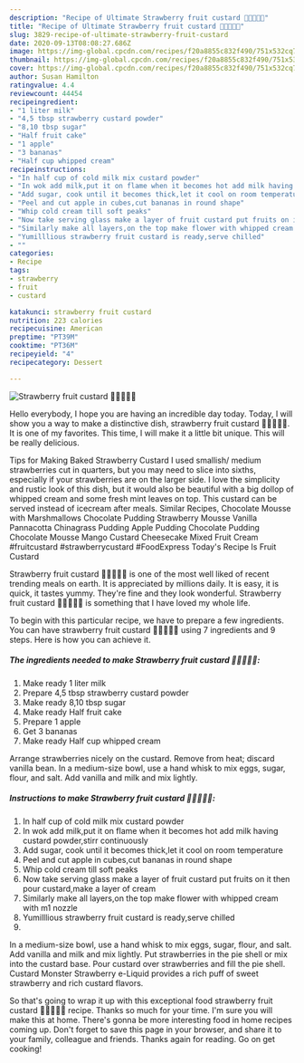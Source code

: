 ```yaml
---
description: "Recipe of Ultimate Strawberry fruit custard 🍓🍌🍏🍧🍨"
title: "Recipe of Ultimate Strawberry fruit custard 🍓🍌🍏🍧🍨"
slug: 3829-recipe-of-ultimate-strawberry-fruit-custard
date: 2020-09-13T08:08:27.686Z
image: https://img-global.cpcdn.com/recipes/f20a8855c832f490/751x532cq70/strawberry-fruit-custard-🍓🍌🍏🍧🍨-recipe-main-photo.jpg
thumbnail: https://img-global.cpcdn.com/recipes/f20a8855c832f490/751x532cq70/strawberry-fruit-custard-🍓🍌🍏🍧🍨-recipe-main-photo.jpg
cover: https://img-global.cpcdn.com/recipes/f20a8855c832f490/751x532cq70/strawberry-fruit-custard-🍓🍌🍏🍧🍨-recipe-main-photo.jpg
author: Susan Hamilton
ratingvalue: 4.4
reviewcount: 44454
recipeingredient:
- "1 liter milk"
- "4,5 tbsp strawberry custard powder"
- "8,10 tbsp sugar"
- "Half fruit cake"
- "1 apple"
- "3 bananas"
- "Half cup whipped cream"
recipeinstructions:
- "In half cup of cold milk mix custard powder"
- "In wok add milk,put it on flame when it becomes hot add milk having custard powder,stirr continuously"
- "Add sugar, cook until it becomes thick,let it cool on room temperature"
- "Peel and cut apple in cubes,cut bananas in round shape"
- "Whip cold cream till soft peaks"
- "Now take serving glass make a layer of fruit custard put fruits on it then pour custard,make a layer of cream"
- "Similarly make all layers,on the top make flower with whipped cream with m1 nozzle"
- "Yumilllious strawberry fruit custard is ready,serve chilled"
- ""
categories:
- Recipe
tags:
- strawberry
- fruit
- custard

katakunci: strawberry fruit custard 
nutrition: 223 calories
recipecuisine: American
preptime: "PT39M"
cooktime: "PT36M"
recipeyield: "4"
recipecategory: Dessert

---
```



![Strawberry fruit custard 🍓🍌🍏🍧🍨](https://img-global.cpcdn.com/recipes/f20a8855c832f490/751x532cq70/strawberry-fruit-custard-🍓🍌🍏🍧🍨-recipe-main-photo.jpg)

Hello everybody, I hope you are having an incredible day today. Today, I will show you a way to make a distinctive dish, strawberry fruit custard 🍓🍌🍏🍧🍨. It is one of my favorites. This time, I will make it a little bit unique. This will be really delicious.

Tips for Making Baked Strawberry Custard I used smallish/ medium strawberries cut in quarters, but you may need to slice into sixths, especially if your strawberries are on the larger side. I love the simplicity and rustic look of this dish, but it would also be beautiful with a big dollop of whipped cream and some fresh mint leaves on top. This custard can be served instead of icecream after meals. Similar Recipes, Chocolate Mousse with Marshmallows Chocolate Pudding Strawberry Mousse Vanilla Pannacotta Chinagrass Pudding Apple Pudding Chocolate Pudding Chocolate Mousse Mango Custard Cheesecake Mixed Fruit Cream #fruitcustard #strawberrycustard #FoodExpress Today&#39;s Recipe Is Fruit Custard

Strawberry fruit custard 🍓🍌🍏🍧🍨 is one of the most well liked of recent trending meals on earth. It is appreciated by millions daily. It is easy, it is quick, it tastes yummy. They're fine and they look wonderful. Strawberry fruit custard 🍓🍌🍏🍧🍨 is something that I have loved my whole life.


To begin with this particular recipe, we have to prepare a few ingredients. You can have strawberry fruit custard 🍓🍌🍏🍧🍨 using 7 ingredients and 9 steps. Here is how you can achieve it.

<!--inarticleads1-->

##### The ingredients needed to make Strawberry fruit custard 🍓🍌🍏🍧🍨:

1. Make ready 1 liter milk
1. Prepare 4,5 tbsp strawberry custard powder
1. Make ready 8,10 tbsp sugar
1. Make ready Half fruit cake
1. Prepare 1 apple
1. Get 3 bananas
1. Make ready Half cup whipped cream


Arrange strawberries nicely on the custard. Remove from heat; discard vanilla bean. In a medium-size bowl, use a hand whisk to mix eggs, sugar, flour, and salt. Add vanilla and milk and mix lightly. 

<!--inarticleads2-->

##### Instructions to make Strawberry fruit custard 🍓🍌🍏🍧🍨:

1. In half cup of cold milk mix custard powder
1. In wok add milk,put it on flame when it becomes hot add milk having custard powder,stirr continuously
1. Add sugar, cook until it becomes thick,let it cool on room temperature
1. Peel and cut apple in cubes,cut bananas in round shape
1. Whip cold cream till soft peaks
1. Now take serving glass make a layer of fruit custard put fruits on it then pour custard,make a layer of cream
1. Similarly make all layers,on the top make flower with whipped cream with m1 nozzle
1. Yumilllious strawberry fruit custard is ready,serve chilled
1. 


In a medium-size bowl, use a hand whisk to mix eggs, sugar, flour, and salt. Add vanilla and milk and mix lightly. Put strawberries in the pie shell or mix into the custard base. Pour custard over strawberries and fill the pie shell. Custard Monster Strawberry e-Liquid provides a rich puff of sweet strawberry and rich custard flavors. 

So that's going to wrap it up with this exceptional food strawberry fruit custard 🍓🍌🍏🍧🍨 recipe. Thanks so much for your time. I'm sure you will make this at home. There's gonna be more interesting food in home recipes coming up. Don't forget to save this page in your browser, and share it to your family, colleague and friends. Thanks again for reading. Go on get cooking!
